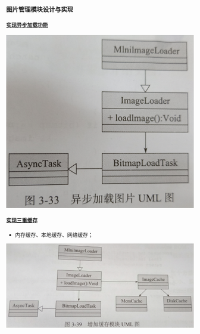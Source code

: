 ### 图片管理模块设计与实现

#### [实现异步加载功能](https://github.com/ningbaoqi/PerformanceOptimization/commit/93d3da4538bd29c44f3f11b831f2da1861dc19b6)

![image](https://github.com/ningbaoqi/PerformanceOptimization/blob/master/gif/IMG20180810141331.jpg)

#### [实现三重缓存](https://github.com/ningbaoqi/PerformanceOptimization/commit/0a3498d56b7154283b9aa9c50e3efa567151dca0)

+ 内存缓存、本地缓存、网络缓存；

![image](https://github.com/ningbaoqi/PerformanceOptimization/blob/master/gif/IMG20180810154139.jpg)
